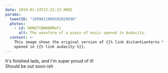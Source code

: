 ```yaml
---
date: 2019-02-24T23:22:23.000Z
params:
  tweetID: "1099811809392029696"
  photos:
    - id: D0NQ7tBW0AMReFi
      alt: The waveform of a piece of music opened in Audacity.
  context: >-
    This image shows the original version of {{% link distantLanterns %}}
    opened in {{% link audacity %}}.
---
```


It's finished lads, and I'm super proud of it!\
Should be out soon-ish
